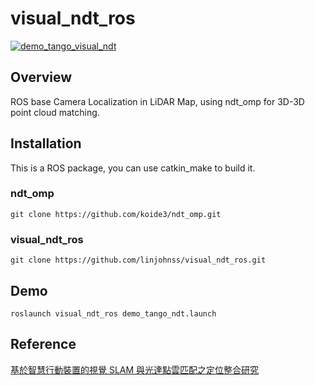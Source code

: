 # visual_ndt_ros
[![demo_tango_visual_ndt](https://user-images.githubusercontent.com/61956056/187384658-648a06e5-3c2d-4127-977e-84175bc07ba3.gif)](https://youtu.be/zvkta897cJQ "Tango Demo")
## Overview
ROS base Camera Localization in LiDAR Map, using ndt_omp for 3D-3D point cloud matching. 
## Installation
This is a ROS package, you can use catkin_make to build it.
### ndt_omp
```shell
git clone https://github.com/koide3/ndt_omp.git
```
### visual_ndt_ros
```shell
git clone https://github.com/linjohnss/visual_ndt_ros.git
```
## Demo
```shell
roslaunch visual_ndt_ros demo_tango_ndt.launch
```

## Reference
[基於智慧行動裝置的視覺 SLAM 與光達點雲匹配之定位整合研究](https://hackmd.io/@linjohn/vndt)
